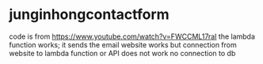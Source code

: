 # junginhongcontactform
code is from https://www.youtube.com/watch?v=FWCCML17raI
the lambda function works; it sends the email
website works
but connection from website to lambda function or API does not work
no connection to db
